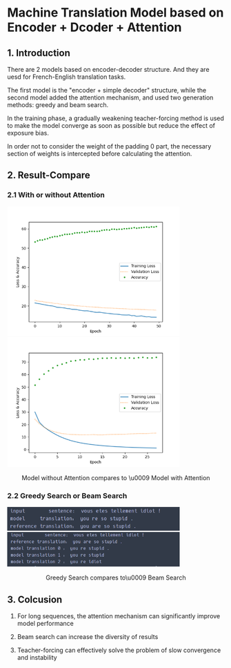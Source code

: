 # Machine Translation Model based on Encoder + Dcoder + Attention

## 1. Introduction
There are 2 models based on encoder-decoder structure. And they are uesd for French-English translation tasks.

The first model is the "encoder + simple decoder" structure, while the second model added the attention mechanism, and used two generation methods: greedy and beam search.

In the training phase, a gradually weakening teacher-forcing method is used to make the model converge as soon as possible but reduce the effect of exposure bias.

In order not to consider the weight of the padding 0 part, the necessary section of weights is intercepted before calculating the attention.

## 2. Result-Compare
### 2.1 With or without Attention
<p float="center">
  <img src="./IMG/Model%20%20without%20attention.png" width="400" />
  <img src="./IMG/Model%20%20with%20attention.png" width="400" /> 
</p>

 
<p align="center">Model without Attention    compares to \u0009            Model with Attention</p>
 
### 2.2 Greedy Search or Beam Search
<p float="center">
  <img src="https://github.com/Make0930/Machine-Translation-Model/blob/main/IMG/Greedy-Search.png" width="400" />
  <img src="https://github.com/Make0930/Machine-Translation-Model/blob/main/IMG/Beam_Search.png" width="400" /> 
</p>

 <center>Greedy Search     compares to\u0009            Beam Search </center>


## 3. Colcusion
1. For long sequences, the attention mechanism can significantly improve model performance

2. Beam search can increase the diversity of results

3. Teacher-forcing can effectively solve the problem of slow convergence and instability
